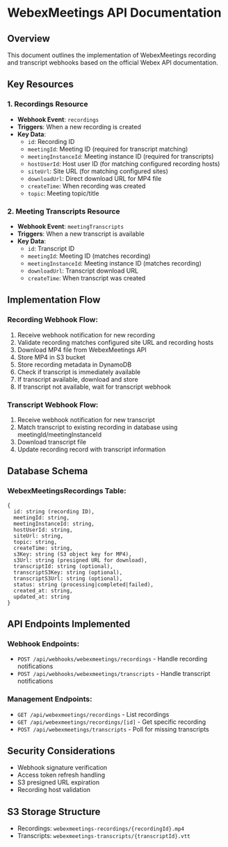 # WebexMeetings API Documentation

## Overview
This document outlines the implementation of WebexMeetings recording and transcript webhooks based on the official Webex API documentation.

## Key Resources

### 1. Recordings Resource
- **Webhook Event**: `recordings`
- **Triggers**: When a new recording is created
- **Key Data**:
  - `id`: Recording ID
  - `meetingId`: Meeting ID (required for transcript matching)
  - `meetingInstanceId`: Meeting instance ID (required for transcripts)
  - `hostUserId`: Host user ID (for matching configured recording hosts)
  - `siteUrl`: Site URL (for matching configured sites)
  - `downloadUrl`: Direct download URL for MP4 file
  - `createTime`: When recording was created
  - `topic`: Meeting topic/title

### 2. Meeting Transcripts Resource
- **Webhook Event**: `meetingTranscripts`
- **Triggers**: When a new transcript is available
- **Key Data**:
  - `id`: Transcript ID
  - `meetingId`: Meeting ID (matches recording)
  - `meetingInstanceId`: Meeting instance ID (matches recording)
  - `downloadUrl`: Transcript download URL
  - `createTime`: When transcript was created

## Implementation Flow

### Recording Webhook Flow:
1. Receive webhook notification for new recording
2. Validate recording matches configured site URL and recording hosts
3. Download MP4 file from WebexMeetings API
4. Store MP4 in S3 bucket
5. Store recording metadata in DynamoDB
6. Check if transcript is immediately available
7. If transcript available, download and store
8. If transcript not available, wait for transcript webhook

### Transcript Webhook Flow:
1. Receive webhook notification for new transcript
2. Match transcript to existing recording in database using meetingId/meetingInstanceId
3. Download transcript file
4. Update recording record with transcript information

## Database Schema

### WebexMeetingsRecordings Table:
```
{
  id: string (recording ID),
  meetingId: string,
  meetingInstanceId: string,
  hostUserId: string,
  siteUrl: string,
  topic: string,
  createTime: string,
  s3Key: string (S3 object key for MP4),
  s3Url: string (presigned URL for download),
  transcriptId: string (optional),
  transcriptS3Key: string (optional),
  transcriptS3Url: string (optional),
  status: string (processing|completed|failed),
  created_at: string,
  updated_at: string
}
```

## API Endpoints Implemented

### Webhook Endpoints:
- `POST /api/webhooks/webexmeetings/recordings` - Handle recording notifications
- `POST /api/webhooks/webexmeetings/transcripts` - Handle transcript notifications

### Management Endpoints:
- `GET /api/webexmeetings/recordings` - List recordings
- `GET /api/webexmeetings/recordings/[id]` - Get specific recording
- `POST /api/webexmeetings/transcripts` - Poll for missing transcripts

## Security Considerations
- Webhook signature verification
- Access token refresh handling
- S3 presigned URL expiration
- Recording host validation

## S3 Storage Structure
- Recordings: `webexmeetings-recordings/{recordingId}.mp4`
- Transcripts: `webexmeetings-transcripts/{transcriptId}.vtt`
